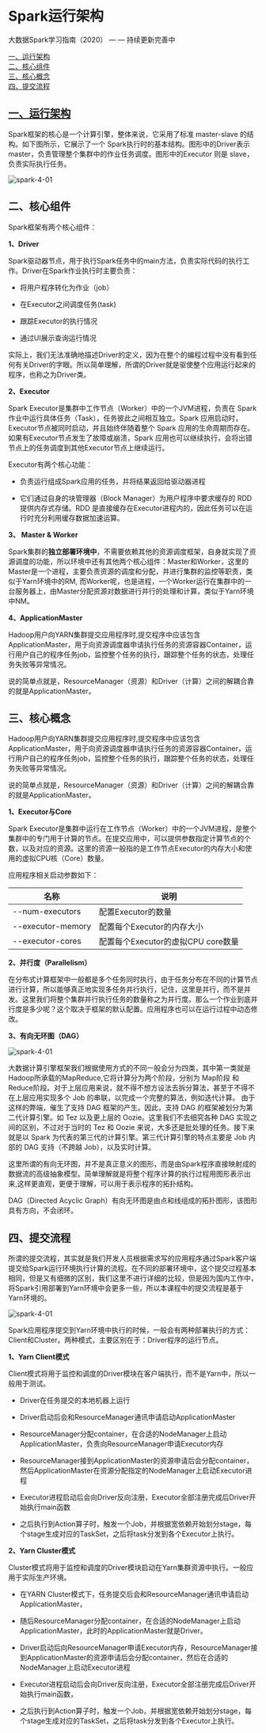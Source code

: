 # Spark运行架构

大数据Spark学习指南（2020） — — 持续更新完善中

<nav>
<a href="https://github.com/bigdata2018/BigData-installation/blob/master/README.md#%E4%B8%80linux%E5%9F%BA%E6%9C%AC%E5%AE%89%E8%A3%85">一、运行架构</a><br/>
<a href="#二、Hadoop相关安装">二、核心组件</a><br/>
<a href="#三、Spark相关安装">三、核心概念</a><br/>
<a href="#四、提交流程">四、提交流程</a><br/>
</nav>





## [一、运行架构](https://github.com/bigdata2018/BigData-Spark/blob/master/nodes/Spark%E6%A6%82%E5%BF%B5.md)

Spark框架的核心是一个计算引擎，整体来说，它采用了标准 master-slave 的结构。如下图所示，它展示了一个 Spark执行时的基本结构。图形中的Driver表示master，负责管理整个集群中的作业任务调度。图形中的Executor 则是 slave，负责实际执行任务。

![spark-4-01](E:\BigData-Spark\picture\spark-4-01.png)



## 二、核心组件

Spark框架有两个核心组件：

**1、Driver**

Spark驱动器节点，用于执行Spark任务中的main方法，负责实际代码的执行工作。Driver在Spark作业执行时主要负责：

-  将用户程序转化为作业（job）

-  在Executor之间调度任务(task)

- 跟踪Executor的执行情况

- 通过UI展示查询运行情况

实际上，我们无法准确地描述Driver的定义，因为在整个的编程过程中没有看到任何有关Driver的字眼。所以简单理解，所谓的Driver就是驱使整个应用运行起来的程序，也称之为Driver类。

**2、Executor**

Spark Executor是集群中工作节点（Worker）中的一个JVM进程，负责在 Spark 作业中运行具体任务（Task），任务彼此之间相互独立。Spark 应用启动时，Executor节点被同时启动，并且始终伴随着整个 Spark 应用的生命周期而存在。如果有Executor节点发生了故障或崩溃，Spark 应用也可以继续执行，会将出错节点上的任务调度到其他Executor节点上继续运行。

Executor有两个核心功能：

- 负责运行组成Spark应用的任务，并将结果返回给驱动器进程

- 它们通过自身的块管理器（Block Manager）为用户程序中要求缓存的 RDD 提供内存式存储。RDD 是直接缓存在Executor进程内的，因此任务可以在运行时充分利用缓存数据加速运算。

**3、 Master & Worker**

Spark集群的**独立部署环境中**，不需要依赖其他的资源调度框架，自身就实现了资源调度的功能，所以环境中还有其他两个核心组件：Master和Worker，这里的Master是一个进程，主要负责资源的调度和分配，并进行集群的监控等职责，类似于Yarn环境中的RM, 而Worker呢，也是进程，一个Worker运行在集群中的一台服务器上，由Master分配资源对数据进行并行的处理和计算，类似于Yarn环境中NM。

**4、ApplicationMaster**

Hadoop用户向YARN集群提交应用程序时,提交程序中应该包含ApplicationMaster，用于向资源调度器申请执行任务的资源容器Container，运行用户自己的程序任务job，监控整个任务的执行，跟踪整个任务的状态，处理任务失败等异常情况。

说的简单点就是，ResourceManager（资源）和Driver（计算）之间的解耦合靠的就是ApplicationMaster。



## 三、核心概念

Hadoop用户向YARN集群提交应用程序时,提交程序中应该包含ApplicationMaster，用于向资源调度器申请执行任务的资源容器Container，运行用户自己的程序任务job，监控整个任务的执行，跟踪整个任务的状态，处理任务失败等异常情况。

说的简单点就是，ResourceManager（资源）和Driver（计算）之间的解耦合靠的就是ApplicationMaster。

**1、Executor与Core**

Spark Executor是集群中运行在工作节点（Worker）中的一个JVM进程，是整个集群中的专门用于计算的节点。在提交应用中，可以提供参数指定计算节点的个数，以及对应的资源。这里的资源一般指的是工作节点Executor的内存大小和使用的虚拟CPU核（Core）数量。

应用程序相关启动参数如下：

| 名称              | 说明                                |
| ----------------- | ----------------------------------- |
| --num-executors   | 配置Executor的数量                  |
| --executor-memory | 配置每个Executor的内存大小          |
| --executor-cores  | 配置每个Executor的虚拟CPU  core数量 |

**2、并行度（Parallelism）**

在分布式计算框架中一般都是多个任务同时执行，由于任务分布在不同的计算节点进行计算，所以能够真正地实现多任务并行执行，记住，这里是并行，而不是并发。这里我们将整个集群并行执行任务的数量称之为并行度。那么一个作业到底并行度是多少呢？这个取决于框架的默认配置。应用程序也可以在运行过程中动态修改。

**3、有向无环图（DAG）**

![spark-4-01](E:\BigData-Spark\picture\spark-4-02.png)

大数据计算引擎框架我们根据使用方式的不同一般会分为四类，其中第一类就是Hadoop所承载的MapReduce,它将计算分为两个阶段，分别为 Map阶段 和 Reduce阶段。对于上层应用来说，就不得不想方设法去拆分算法，甚至于不得不在上层应用实现多个 Job 的串联，以完成一个完整的算法，例如迭代计算。 由于这样的弊端，催生了支持 DAG 框架的产生。因此，支持 DAG 的框架被划分为第二代计算引擎。如 Tez 以及更上层的 Oozie。这里我们不去细究各种 DAG 实现之间的区别，不过对于当时的 Tez 和 Oozie 来说，大多还是批处理的任务。接下来就是以 Spark 为代表的第三代的计算引擎。第三代计算引擎的特点主要是 Job 内部的 DAG 支持（不跨越 Job），以及实时计算。

这里所谓的有向无环图，并不是真正意义的图形，而是由Spark程序直接映射成的数据流的高级抽象模型。简单理解就是将整个程序计算的执行过程用图形表示出来,这样更直观，更便于理解，可以用于表示程序的拓扑结构。

DAG（Directed Acyclic Graph）有向无环图是由点和线组成的拓扑图形，该图形具有方向，不会闭环。



## 四、提交流程

所谓的提交流程，其实就是我们开发人员根据需求写的应用程序通过Spark客户端提交给Spark运行环境执行计算的流程。在不同的部署环境中，这个提交过程基本相同，但是又有细微的区别，我们这里不进行详细的比较，但是因为国内工作中，将Spark引用部署到Yarn环境中会更多一些，所以本课程中的提交流程是基于Yarn环境的。

![spark-4-01](E:\BigData-Spark\picture\spark-4-03.png)

Spark应用程序提交到Yarn环境中执行的时候，一般会有两种部署执行的方式：Client和Cluster。两种模式，主要区别在于：Driver程序的运行节点。

**1、Yarn Client模式**

Client模式将用于监控和调度的Driver模块在客户端执行，而不是Yarn中，所以一般用于测试。

- Driver在任务提交的本地机器上运行

- Driver启动后会和ResourceManager通讯申请启动ApplicationMaster

- ResourceManager分配container，在合适的NodeManager上启动ApplicationMaster，负责向ResourceManager申请Executor内存

- ResourceManager接到ApplicationMaster的资源申请后会分配container，然后ApplicationMaster在资源分配指定的NodeManager上启动Executor进程

- Executor进程启动后会向Driver反向注册，Executor全部注册完成后Driver开始执行main函数

- 之后执行到Action算子时，触发一个Job，并根据宽依赖开始划分stage，每个stage生成对应的TaskSet，之后将task分发到各个Executor上执行。

**2、Yarn Cluster模式**

Cluster模式将用于监控和调度的Driver模块启动在Yarn集群资源中执行。一般应用于实际生产环境。

- 在YARN Cluster模式下，任务提交后会和ResourceManager通讯申请启动ApplicationMaster，

- 随后ResourceManager分配container，在合适的NodeManager上启动ApplicationMaster，此时的ApplicationMaster就是Driver。

- Driver启动后向ResourceManager申请Executor内存，ResourceManager接到ApplicationMaster的资源申请后会分配container，然后在合适的NodeManager上启动Executor进程

- Executor进程启动后会向Driver反向注册，Executor全部注册完成后Driver开始执行main函数，

- 之后执行到Action算子时，触发一个Job，并根据宽依赖开始划分stage，每个stage生成对应的TaskSet，之后将task分发到各个Executor上执行。

 